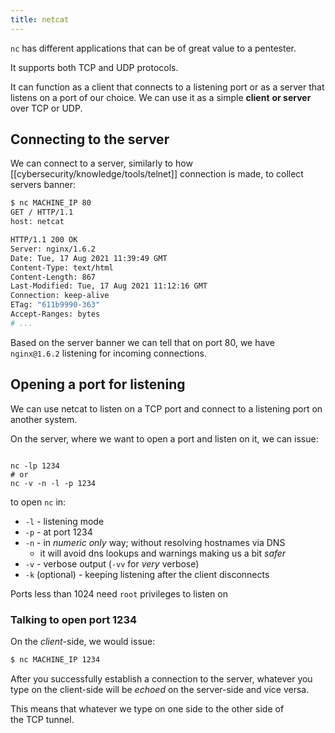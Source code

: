 ```yaml
---
title: netcat
---
```


`nc` has different applications that can be of great value to a pentester.

It supports both TCP and UDP protocols.

It can function as a client that connects to a listening port or as a server that listens on a port of our choice. We can use it as a simple **client** **or server** over TCP or UDP.

## Connecting to the server

We can connect to a server, similarly to how [[cybersecurity/knowledge/tools/telnet]] connection is made, to collect servers banner:

```sh
$ nc MACHINE_IP 80
GET / HTTP/1.1
host: netcat

HTTP/1.1 200 OK
Server: nginx/1.6.2
Date: Tue, 17 Aug 2021 11:39:49 GMT
Content-Type: text/html
Content-Length: 867
Last-Modified: Tue, 17 Aug 2021 11:12:16 GMT
Connection: keep-alive
ETag: "611b9990-363"
Accept-Ranges: bytes
# ...
```

Based on the server banner we can tell that on port 80, we have `nginx@1.6.2` listening for incoming connections.

## Opening a port for listening

We can use netcat to listen on a TCP port and connect to a listening port on another system.

On the server, where we want to open a port and listen on it, we can issue:

```

nc -lp 1234
# or
nc -v -n -l -p 1234
```

to open `nc` in:

- `-l` - listening mode
- `-p` - at port 1234
- `-n` - in _numeric only_ way; without resolving hostnames via DNS
  - it will avoid dns lookups and warnings making us a bit _safer_
- `-v` - verbose output (`-vv` for _very_ verbose)
- `-k` (optional) - keeping listening after the client disconnects

Ports less than 1024 need `root` privileges to listen on

### Talking to open port 1234

On the *client*-side, we would issue:

```sh
$ nc MACHINE_IP 1234
```

After you successfully establish a connection to the server, whatever you type on the client-side will be _echoed_ on the server-side and vice versa.

This means that whatever we type on one side to the other side of the TCP tunnel.
